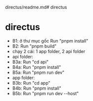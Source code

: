 directus/readme.md# directus

# directus

- B1: ở thư mục gốc Run "pnpm install"
- B2: Run "pnpm build"
- chạy 2 cái: 1 app folder, 2 api folder
- api folder:
- B3a: Run "cd api"
- B4a: Run "pnpm install"
- B5a: Run "pnpm run dev"
- app folder:
- B3b: Run "cd app"
- B4b: Run "pnpm install"
- B5b: Run "pnpm run dev --host"
